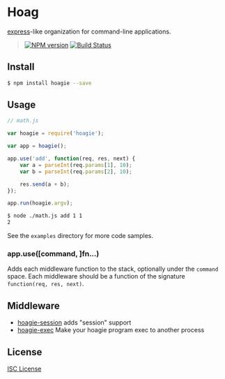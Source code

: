 # Hoag

[express][express]-like organization for command-line applications.

> [![NPM version][npm-badge]][npm]
> [![Build Status][travis-badge]][travis-ci]

## Install

``` bash
$ npm install hoagie --save
```

## Usage

``` js
// math.js

var hoagie = require('hoagie');

var app = hoagie();

app.use('add', function(req, res, next) {
	var a = parseInt(req.params[1], 10);
	var b = parseInt(req.params[2], 10);

	res.send(a + b);
});

app.run(hoagie.argv);
```

``` bash
$ node ./math.js add 1 1
2
```

See the `examples` directory for more code samples.

### app.use([command, ]fn...)

Adds each middleware function to the stack, optionally under the `command` space. Each middleware should be a function of the signature `function(req, res, next)`.

## Middleware

- [hoagie-session][hoagie-session] adds "session" support
- [hoagie-exec][hoagie-exec] Make your hoagie program exec to another process

## License

[ISC License][LICENSE]

[express]: https://github.com/strongloop/express
[npm]: http://badge.fury.io/js/hoagie
[npm-badge]: https://badge.fury.io/js/hoagie.svg
[travis-ci]: https://travis-ci.org/jeremyruppel/hoagie
[travis-badge]: https://travis-ci.org/jeremyruppel/hoagie.svg?branch=master
[LICENSE]: https://github.com/jeremyruppel/hoagie/blob/master/LICENSE
[hoagie-session]: https://github.com/jeremyruppel/hoagie-session
[hoagie-exec]: https://github.com/jeremyruppel/hoagie-exec
